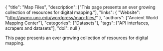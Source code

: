 {
  "title": "Map Files",
  "description": ["This page presents an ever growing collection of resources for digital mapping."],
  "links": {
    "Website": "http://awmc.unc.edu/wordpress/map-files/"
  },
  "authors": ["Ancient World Mapping Center"],
  "categories": ["Datasets"],
  "tags": ["API interfaces, scrapers and datasets"],
  "doi": null
}

<!-- Generated by csv2md.R – do not edit by hand -->

This page presents an ever growing collection of resources for digital mapping.
